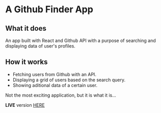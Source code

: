 # A Github Finder App


## What it does
An app built with React and Github API with a purpose of searching and displaying data of user's profiles.


## How it works 
- Fetching users from Github with an API.
- Displaying a grid of users based on the search query.
- Showing aditional data of a certain user.

Not the most exciting application, but it is what it is...

**LIVE** version [HERE](https://githubfinder-grspie.netlify.app/)
